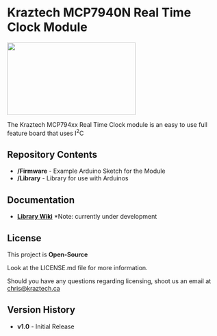 # Kraztech MCP7940N Real Time Clock Module
<img src="https://www.kraztech.ca/media/github/MCP7940_kickstarter.jpg" width="300" height="169">

The Kraztech MCP794xx Real Time Clock module is an easy to use full feature board that uses I<sup>2</sup>C

## Repository Contents

<ul>
  <li><b>/Firmware</b>   - Example Arduino Sketch for the Module</li>
  <li><b>/Library</b>    - Library for use with Arduinos</li>
</ul>

## Documentation

<ul>
  <li><b><a href="https://github.com/KrazTech/MCP794xx/wiki">Library Wiki</a></b> *Note: currently under development</li>
 </ul>

## License

This project is **Open-Source**

Look at the LICENSE.md file for more information.

Should you have any questions regarding licensing, shoot us an email at <A href="mailto:chris@kraztech.ca">chris@kraztech.ca</a>

## Version History

<ul>
  <li><b>v1.0</b> - Initial Release</li>
</ul>

